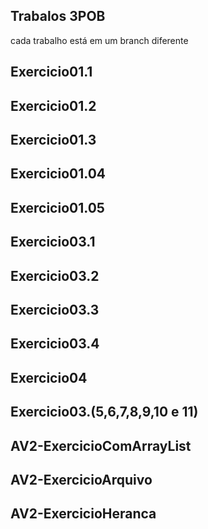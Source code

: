 ## Trabalos 3POB
cada trabalho está em um branch diferente
## Exercicio01.1
## Exercicio01.2
## Exercicio01.3
## Exercicio01.04
## Exercicio01.05
## Exercicio03.1
## Exercicio03.2
## Exercicio03.3
## Exercicio03.4
## Exercicio04
## Exercicio03.(5,6,7,8,9,10 e 11)
## AV2-ExercicioComArrayList
## AV2-ExercicioArquivo
## AV2-ExercicioHeranca
